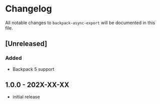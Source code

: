 # Changelog

All notable changes to `backpack-async-export` will be documented in this file.

## [Unreleased]
### Added
- Backpack 5 support

## 1.0.0 - 202X-XX-XX

- initial release
